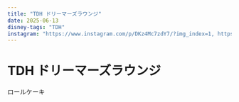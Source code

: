 ```yaml
---
title: "TDH ドリーマーズラウンジ"
date: 2025-06-13
disney-tags: "TDH"
instagram: "https://www.instagram.com/p/DKz4Mc7zdY7/?img_index=1, https://www.instagram.com/p/DK1hm14Tr76/?img_index=1"
---
```


# TDH ドリーマーズラウンジ

ロールケーキ 